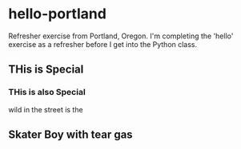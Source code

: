 # hello-portland
Refresher exercise from Portland, Oregon.
I'm completing the 'hello' exercise as a refresher before I get into the Python class.
## THis is Special
### THis is also Special

wild in the street is the
## Skater Boy with tear gas

